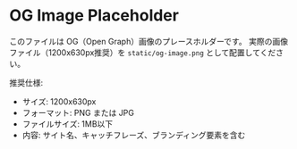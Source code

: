 # OG Image Placeholder

このファイルは OG（Open Graph）画像のプレースホルダーです。
実際の画像ファイル（1200x630px推奨）を `static/og-image.png` として配置してください。

推奨仕様:
- サイズ: 1200x630px
- フォーマット: PNG または JPG
- ファイルサイズ: 1MB以下
- 内容: サイト名、キャッチフレーズ、ブランディング要素を含む
